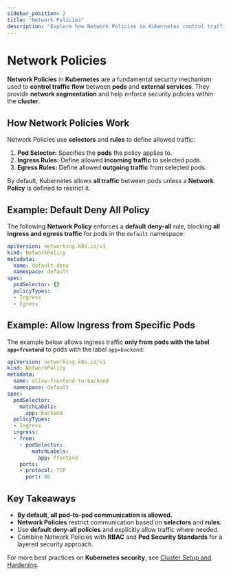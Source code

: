 ```yaml
---
sidebar_position: 2
title: "Network Policies"
description: "Explore how Network Policies in Kubernetes control traffic flow and enhance security."
---
```


# Network Policies

**Network Policies** in **Kubernetes** are a fundamental security mechanism used to **control traffic flow** between **pods** and **external services**. They provide **network segmentation** and help enforce security policies within the **cluster**.

## How Network Policies Work

Network Policies use **selectors** and **rules** to define allowed traffic:

1. **Pod Selector:** Specifies the **pods** the policy applies to.
2. **Ingress Rules:** Define allowed **incoming traffic** to selected pods.
3. **Egress Rules:** Define allowed **outgoing traffic** from selected pods.

By default, Kubernetes allows **all traffic** between pods unless a **Network Policy** is defined to restrict it.

## Example: Default Deny All Policy

The following **Network Policy** enforces a **default deny-all** rule, blocking **all ingress and egress traffic** for pods in the `default` namespace:

```yaml
apiVersion: networking.k8s.io/v1
kind: NetworkPolicy
metadata:
  name: default-deny
  namespace: default
spec:
  podSelector: {}
  policyTypes:
  - Ingress
  - Egress
```

## Example: Allow Ingress from Specific Pods

The example below allows ingress traffic **only from pods with the label `app=frontend`** to pods with the label `app=backend`:

```yaml
apiVersion: networking.k8s.io/v1
kind: NetworkPolicy
metadata:
  name: allow-frontend-to-backend
  namespace: default
spec:
  podSelector:
    matchLabels:
      app: backend
  policyTypes:
  - Ingress
  ingress:
  - from:
    - podSelector:
        matchLabels:
          app: frontend
    ports:
    - protocol: TCP
      port: 80
```

## Key Takeaways

- **By default, all pod-to-pod communication is allowed.**
- **Network Policies** restrict communication based on **selectors** and **rules**.
- Use **default deny-all policies** and explicitly allow traffic where needed.
- Combine Network Policies with **RBAC** and **Pod Security Standards** for a layered security approach.

For more best practices on **Kubernetes security**, see [Cluster Setup and Hardening](/docs/best_practices/cluster_setup_and_hardening/intro).
